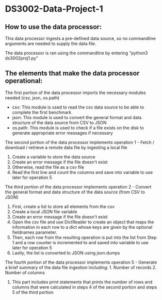 # DS3002-Data-Project-1

## How to use the data processor:

This data processor ingests a pre-defined data source, so no commandline arguments are needed to supply the data file. 

The data processor is ran using the commandline by entering "python3 ds3002proj1.py"

## The elements that make the data processor operational:

The first portion of the data processor imports the necessary modules needed (csv, json, os.path)
* csv: This module is used to read the csv data source to be able to complete the first benchmark
* json: This module is used to convert the general format and data structure of the data source from CSV to JSON
* os.path: This module is used to check if a file exists on the disk to generate appropriate error messages if necessary

The second portion of the data processor implements operation 1 - Fetch / download / retrieve a remote data file by ingesting a local file
1. Create a variable to store the data source
2. Create an error message if the file doesn't exist
3. Otherwise, read the file as a csv file
4. Read the first line and count the columns and save into variable to use later for operation 5

The third portion of the data processor implements operation 2 - Convert the general format and data structure of the data source (from CSV to JSON)
1. First, create a list to store all elements from the csv
2. Create a local JSON file variable
3. Create an error message if the file doesn't exist
4. Open the csv file and use DictReader to create an object that maps the information in each row to a dict whose keys are given by the optional fieldnames parameter.
5. Then, each row from the resulting operation is put into the list from Step 1 and a row counter is incremented to and saved into variable to use later for operation 5
6. Lastly, the list is converted to JSON using json.dumps

The fourth portion of the data processor implements operation 5 - Generate a brief summary of the data file ingestion including: 1. Number of records 2. Number of columns
1. This part includes print statements that prints the number of rows and columns that were calculated in steps 4 of the second portion and steps 5 of the third portion

